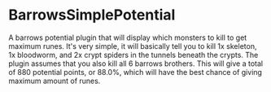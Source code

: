 # BarrowsSimplePotential
A barrows potential plugin that will display which monsters to kill to get maximum runes.
It's very simple, it will basically tell you to kill 1x skeleton, 1x bloodworm, and 2x crypt spiders in the tunnels beneath the crypts.
The plugin assumes that you also kill all 6 barrows brothers.
This will give a total of 880 potential points, or 88.0%, which will have the best chance of giving maximum amount of runes.